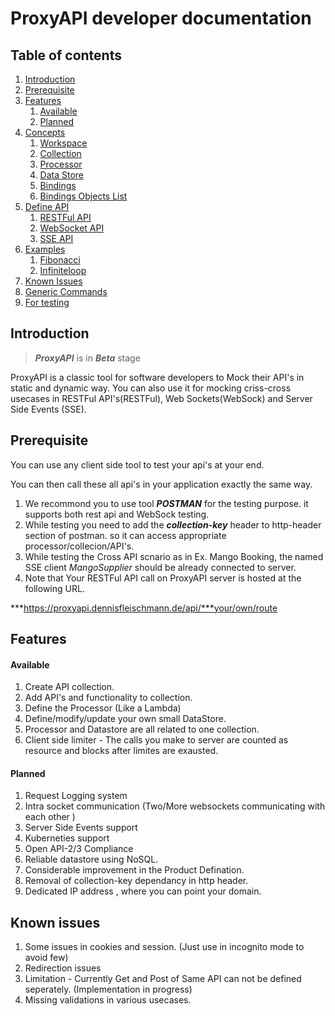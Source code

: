 # ProxyAPI developer documentation

## Table of contents
1. [Introduction](#introduction)
2. [Prerequisite](#prerequisite)
3. [Features](#features)
    1. [Available](#available-features)
    2. [Planned](#planned-features)
3. [Concepts](concepts.md)
    1. [Workspace](concepts.md/#workspace)
    1. [Collection](concepts.md/#collection)
    1. [Processor](concepts.md/#processor)
    1. [Data Store](concepts.md/#datastore)
    1. [Bindings](concepts.md/#bindings)
    1. [Bindings Objects List](bindings.md)
4. [Define API](api.md)
    1. [RESTFul API](api.md#restful)
    1. [WebSocket API](api.md#websock)
    1. [SSE API](api.md#sse)
5. [Examples](example.md)
    1. [Fibonacci](examples/fibonacci.md)
    2. [Infiniteloop](examples/infiniteloop.md)
5. [Known Issues](#known-issues)
4. [Generic Commands](commands.md)
5. [For testing](test.md)

## Introduction <a name="introduction"></a>

> ***ProxyAPI*** is in ***Beta*** stage

ProxyAPI is a classic tool for software developers to Mock their API's in static and dynamic way.
You can also use it for mocking criss-cross usecases in RESTFul API's(RESTFul), Web Sockets(WebSock) and Server Side Events (SSE).

## Prerequisite <a name="prerequisite"></a>

You can use any client side tool to test your api's at your end. 

You can then call these all api's in your application exactly the same way.

1. We recommond you to use tool ***POSTMAN*** for the testing purpose. it supports both rest api and WebSock testing.
2. While testing you need to add the ***collection-key*** header to http-header section of postman. so it can access appropriate processor/collecion/API's.
3. While testing the Cross API scnario as in Ex. Mango Booking, the named SSE client *MangoSupplier* should be already connected to server.
4. Note that Your RESTFul API call on ProxyAPI server is hosted at the following URL.

***https://proxyapi.dennisfleischmann.de/api/***your/own/route &nbsp;&nbsp;

## Features  <a name="features"></a>

#### Available <a name="available-features"></a>
1. Create API collection.
2. Add API's and functionality to collection.
3. Define the Processor (Like a Lambda)
4. Define/modify/update your own small DataStore.
5. Processor and Datastore are all related to one collection.
6. Client side limiter - The calls you make to server are counted as resource and blocks after limites are exausted.

#### Planned  <a name="planned-features"></a>
1. Request Logging system
2. Intra socket communication (Two/More websockets communicating with each other )
3. Server Side Events support
4. Kuberneties support
5. Open API-2/3 Compliance
6. Reliable datastore using NoSQL.
7. Considerable improvement in the Product Defination.
8. Removal of collection-key dependancy in http header.
9. Dedicated IP address , where you can point your domain.

## Known issues  <a name="known-issues"></a>
1. Some issues in cookies and session. (Just use in incognito mode to avoid few)
2. Redirection issues
3. Limitation - Currently Get and Post of Same API can not be defined seperately. (Implementation in progress)
4. Missing validations in various usecases.